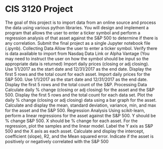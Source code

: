 # CIS 3120 Project
The goal of this project is to import data from an online source and process the data using various python libraries. You will design and implement a program that allows the user to enter a ticker symbol and perform a regression analysis of that asset against the S&P 500 to determine if there is any correlation. Submit the final project as a single Jupyter notebook file (.ipynb).
Collecting Data
Allow the user to enter a ticker symbol. Verify there is data available to import from Nasdaq Data Link or Alpha Vantage (You may need to instruct the user on how the symbol should be input so the appropriate data is returned)
Import daily prices (closing or adj closing). Use 1/1/2017 as the start date and 12/31/2017 as the end date. Display the first 5 rows and the total count for each asset.
Import daily prices for the S&P 500. Use 1/1/2017 as the start date and 12/31/2017 as the end date. Display the first 5 rows and the total count of the S&P.
Processing Data
Calculate daily % change (closing or adj closing) for the asset and the S&P 500. Display the first 5 rows and the total count for each data set.
Plot the daily % change (closing or adj closing) data using a bar graph for the asset.
Calculate and display the mean, standard deviation, variance, min, and max for the asset and the S&P 500.
Regression Analysis
Using scikit-learn, perform a linear regressions for the asset against the S&P 500. Y should be % change S&P 500. X should be % change for each asset.
For the regression, plot the samples and the linear model. Label the Y axis as S&P 500 and the X axis as each asset.
Calculate and display the intercept, coefficient (slope), R2, and the Mean squared error.
Indicate if the asset is positively or negatively correlated with the S&P 500
